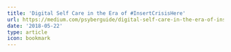 ```yaml
---
title: 'Digital Self Care in the Era of #InsertCrisisHere'
url: https://medium.com/psyberguide/digital-self-care-in-the-era-of-insertcrisishere-a49d661b9d11
date: '2018-05-22'
type: article
icon: bookmark
---
```


<!-- silence is golden -->
